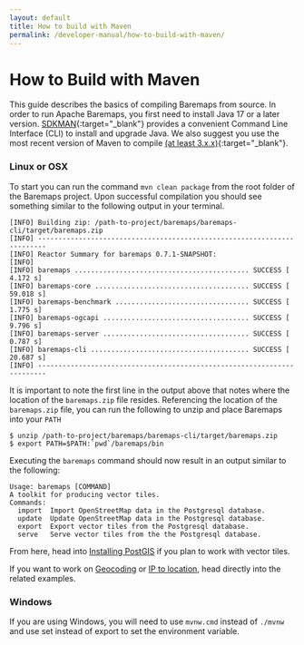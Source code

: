 ```yaml
---
layout: default
title: How to build with Maven
permalink: /developer-manual/how-to-build-with-maven/
---
```


# How to Build with Maven

This guide describes the basics of compiling Baremaps from source. In order to run Apache Baremaps, you first need to install Java 17 or a later version.
[SDKMAN](https://sdkman.io/){:target="_blank"} provides a convenient Command Line Interface (CLI) to install and upgrade Java. We also suggest you use the most recent version of Maven
to compile [(at least 3.x.x)](https://maven.apache.org/download.cgi){:target="_blank"}. 

### Linux or OSX

To start you can run the command `mvn clean package` from the root folder of the Baremaps project.  Upon successful
compilation you should see something similar to the following output in your terminal. 
```
[INFO] Building zip: /path-to-project/baremaps/baremaps-cli/target/baremaps.zip
[INFO] ------------------------------------------------------------------------
[INFO] Reactor Summary for baremaps 0.7.1-SNAPSHOT:
[INFO] 
[INFO] baremaps ........................................... SUCCESS [  4.172 s]
[INFO] baremaps-core ...................................... SUCCESS [ 59.018 s]
[INFO] baremaps-benchmark ................................. SUCCESS [  1.775 s]
[INFO] baremaps-ogcapi .................................... SUCCESS [  9.796 s]
[INFO] baremaps-server .................................... SUCCESS [  0.787 s]
[INFO] baremaps-cli ....................................... SUCCESS [ 20.687 s]
[INFO] ------------------------------------------------------------------------
```

It is important to note the first line in the output above that notes where the location of the `baremaps.zip` file resides.
Referencing the location of the `baremaps.zip` file, you can run the following to unzip 
and place Baremaps into your `PATH`
```
$ unzip /path-to-project/baremaps/baremaps-cli/target/baremaps.zip
$ export PATH=$PATH:`pwd`/baremaps/bin
```

Executing the `baremaps` command should now result in an output similar to the following:

```
Usage: baremaps [COMMAND]
A toolkit for producing vector tiles.
Commands:
  import  Import OpenStreetMap data in the Postgresql database.
  update  Update OpenStreetMap data in the Postgresql database.
  export  Export vector tiles from the Postgresql database.
  serve   Serve vector tiles from the the Postgresql database.
```

From here, head into [Installing PostGIS](/getting-started/installing-postgis/) if you plan to work with vector tiles.

If you want to work on [Geocoding](/examples/geocoding/) or
[IP to location](/examples/ip-to-location/), head directly into the related examples.

### Windows

If you are using Windows, you will need to use `mvnw.cmd` instead of `./mvnw` and use set instead of export to set the environment variable.
